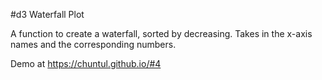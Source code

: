 #d3 Waterfall Plot

A function to create a waterfall, sorted by decreasing. Takes in the x-axis names and the corresponding numbers.

Demo at https://chuntul.github.io/#4